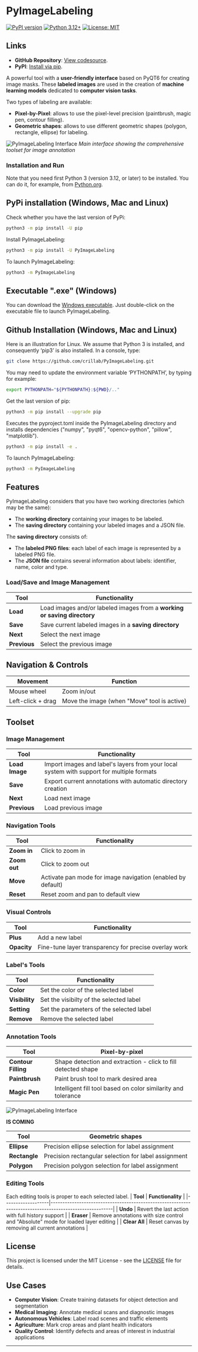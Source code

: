 # PyImageLabeling

[![PyPI version](https://img.shields.io/pypi/v/PyImageLabeling.svg?color=green)](https://pypi.org/project/PyImageLabeling/)
[![Python 3.12+](https://img.shields.io/badge/python-3.12+-blue.svg)](https://www.python.org/downloads/)
[![License: MIT](https://img.shields.io/badge/License-MIT-yellow.svg)](https://github.com/crillab/PyImageLabeling/tree/master?tab=MIT-1-ov-file#)


## Links

- **GitHub Repository**: [View codesource](https://github.com/crillab/PyImageLabeling).
- **PyPI**: [Install via pip](https://pypi.org/project/PyImageLabeling/).

A powerful tool with a **user-friendly interface** based on PyQT6 for creating image masks. These **labeled images** are used in the creation of **machine learning models** dedicated to **computer vision tasks**. 

Two types of labeling are available: 
- **Pixel-by-Pixel**: allows to use the pixel-level precision (paintbrush, magic pen, contour filling).
- **Geometric shapes**: allows to use different geometric shapes (polygon, rectangle, ellipse) for labeling.

![PyImageLabeling Interface](assets/screenshot3.png)
*Main interface showing the comprehensive toolset for image annotation*

### Installation and Run

Note that you need first Python 3 (version 3.12, or later) to be installed. You can do it, for example, from [Python.org](www.python.org).

## PyPi installation (Windows, Mac and Linux)

Check whether you have the last version of PyPi:

```bash
python3 -m pip install -U pip
```

Install PyImageLabeling: 

```bash
python3 -m pip install -U PyImageLabeling
```

To launch PyImageLabeling:

```bash
python3 -m PyImageLabeling
```

## Executable ".exe" (Windows)

You can download the [Windows executable](https://github.com/crillab/PyImageLabeling/releases/tag/exec). 
Just double-click on the executable file to launch PyImageLabeling.   


## Github Installation (Windows, Mac and Linux)

Here is an illustration for Linux. We assume that Python 3 is installed, and consequently ‘pip3’ is also installed. In a console, type:

```bash
git clone https://github.com/crillab/PyImageLabeling.git
```

You may need to update the environment variable ‘PYTHONPATH’, by typing for example:
```bash
export PYTHONPATH="${PYTHONPATH}:${PWD}/.."
```

Get the last version of pip:
```bash
python3 -m pip install --upgrade pip
```

Executes the pyproject.toml inside the PyImageLabeling directory and installs dependencies ("numpy", "pyqt6", "opencv-python", "pillow", "matplotlib").
```bash
python3 -m pip install -e .
```

To launch PyImageLabeling:

```bash
python3 -m PyImageLabeling
```

## Features

PyImageLabeling considers that you have two working directories (which may be the same): 
- The **working directory** containing your images to be labeled. 
- The **saving directory** containing your labeled images and a JSON file.

The **saving directory** consists of:   
- The **labeled PNG files**: each label of each image is represented by a labeled PNG file.
- The **JSON file** contains several information about labels: identifier, name, color and type.

### **Load/Save and Image Management**

| **Tool**          | **Functionality**                                                                                      |
|-------------------|--------------------------------------------------------------------------------------------------------|
| **Load**          | Load images and/or labeled images from a **working or saving directory**                               |
| **Save**          | Save current labeled images in a **saving directory**                                                  |
| **Next**          | Select the next image                                                                                  |
| **Previous**      | Select the previous image                                                                              |

## Navigation & Controls

| **Movement**      | **Function**                                     |
|-------------------|--------------------------------------------------|
| Mouse wheel       | Zoom in/out                                      |
| Left-click + drag | Move the image (when "Move" tool is active)     |

## Toolset

### **Image Management**
| **Tool**          | **Functionality**                                                                                      |
|-------------------|--------------------------------------------------------------------------------------------------------|
| **Load Image**    | Import images and label's layers from your local system with support for multiple formats              |
| **Save**          | Export current annotations with automatic directory creation                                           |
| **Next**          | Load next image                                                                                        |
| **Previous**      | Load previous image                                                                                    |

### **Navigation Tools**
| **Tool**          | **Functionality**                                                                                      |
|-------------------|--------------------------------------------------------------------------------------------------------|
| **Zoom in**       | Click to zoom in                                                                                       |
| **Zoom out**      | Click to zoom out                                                                                      |
| **Move**          | Activate pan mode for image navigation (enabled by default)                                            |
| **Reset**         | Reset zoom and pan to default view                                                                     |


### **Visual Controls**
| **Tool**          | **Functionality**                                                                                      |
|-------------------|--------------------------------------------------------------------------------------------------------|
| **Plus**          | Add a new label                                                                                        |
| **Opacity**       | Fine-tune layer transparency for precise overlay work                                                  |

### **Label's Tools**
| **Tool**          | **Functionality**                                                                                      |
|-------------------|--------------------------------------------------------------------------------------------------------|
| **Color**         | Set the color of the selected label                                                                    |
| **Visibility**    | Set the visibilty of the selected label                                                                |
| **Setting**       | Set the parameters of the selected label                                                               |
| **Remove**        | Remove the selected label                                                                              |


### **Annotation Tools**
| **Tool**             | **Pixel-by-pixel**                                                                                  |
|----------------------|-----------------------------------------------------------------------------------------------------|
| **Contour Filling**  | Shape detection and extraction - click to fill detected shape                                       |
| **Paintbrush**       | Paint brush tool to mark desired area                                                               |
| **Magic Pen**        | Intelligent fill tool based on color similarity and tolerance                                       |

![PyImageLabeling Interface](assets/Creenshot2.png)

**IS COMING**

| **Tool**             | **Geometric shapes**                                                                                |
|----------------------|-----------------------------------------------------------------------------------------------------|
| **Ellipse**          | Precision ellipse selection for label assignment                                                    |
| **Rectangle**        | Precision rectangular selection for label assignment                                                |
| **Polygon**          | Precision polygon selection for label assignment                                                    |

### **Editing Tools**
Each editing tools is proper to each selected label.
| **Tool**          | **Functionality**                                                                                      |
|-------------------|--------------------------------------------------------------------------------------------------------|
| **Undo**          | Revert the last action with full history support                                                       |
| **Eraser**        | Remove annotations with size control and "Absolute" mode for loaded layer editing                      |
| **Clear All**     | Reset canvas by removing all current annotations                                                       |

## License

This project is licensed under the MIT License - see the [LICENSE](https://github.com/crillab/PyImageLabeling/tree/master?tab=MIT-1-ov-file#) file for details.

## Use Cases

- **Computer Vision**: Create training datasets for object detection and segmentation
- **Medical Imaging**: Annotate medical scans and diagnostic images
- **Autonomous Vehicles**: Label road scenes and traffic elements
- **Agriculture**: Mark crop areas and plant health indicators
- **Quality Control**: Identify defects and areas of interest in industrial applications

---
